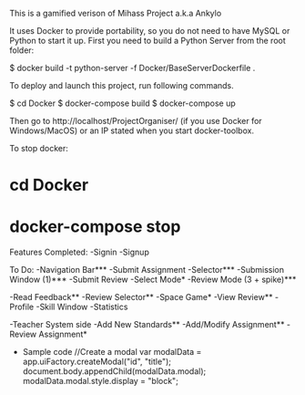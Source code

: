 This is a gamified verison of Mihass Project a.k.a Ankylo

It uses Docker to provide portability, so you do not need to have MySQL or Python to start it up.  First you need to build a Python Server from the root folder:

$ docker build -t python-server -f Docker/BaseServerDockerfile .

To deploy and launch this project, run following commands.

$ cd Docker 
$ docker-compose build 
$ docker-compose up

Then go to http://localhost/ProjectOrganiser/ (if you use Docker for Windows/MacOS) or an IP stated when you start docker-toolbox.

To stop docker:

# cd Docker 
# docker-compose stop


Features Completed:
-Signin
-Signup


To Do:
-Navigation Bar***
-Submit Assignment
    -Selector***
    -Submission Window (1)***
-Submit Review
    -Select Mode*
    -Review Mode (3 + spike)***

-Read Feedback**
-Review Selector**
-Space Game*
-View Review**
-Profile
    -Skill Window
    -Statistics


-Teacher System side
    -Add New Standards**
    -Add/Modify Assignment**
    -Review Assignment*

- Sample code
//Create a modal
var modalData = app.uiFactory.createModal("id", "title");
document.body.appendChild(modalData.modal);
modalData.modal.style.display = "block";